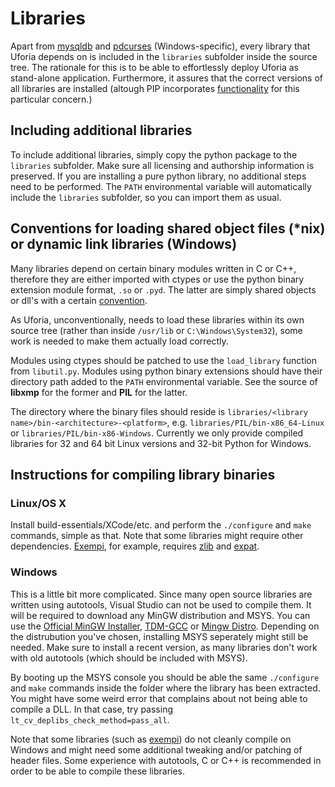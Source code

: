 Libraries======Apart from [mysqldb][] and [pdcurses][] (Windows-specific), every library that Uforia depends on is included in the `libraries` subfolder inside the source tree. The rationale for this is to be able to effortlessly deploy Uforia as stand-alone application. Furthermore, it assures that the correct versions of all libraries are installed (altough PIP incorporates [functionality][pip_requirements] for this particular concern.)Including additional libraries------To include additional libraries, simply copy the python package to the `libraries` subfolder. Make sure all licensing and authorship information is preserved. If you are installing a pure python library, no additional steps need to be performed. The ```PATH``` environmental variable will automatically include the `libraries` subfolder, so you can import them as usual.Conventions for loading shared object files (*nix) or dynamic link libraries (Windows)------Many libraries depend on certain binary modules written in C or C++, therefore they are either imported with ctypes or use the python binary extension module format, `.so` or `.pyd`. The latter are simply shared objects or dll's with a certain [convention][binary_modules].As Uforia, unconventionally, needs to load these libraries within its own source tree (rather than inside `/usr/lib` or `C:\Windows\System32`), some work is needed to make them actually load correctly.Modules using ctypes should be patched to use the `load_library` function from `libutil.py`. Modules using python binary extensions should have their directory path added to the `PATH` environmental variable. See the source of **libxmp** for the former and **PIL** for the latter.The directory where the binary files should reside is `libraries/<library name>/bin-<architecture>-<platform>`, e.g. `libraries/PIL/bin-x86_64-Linux` or `libraries/PIL/bin-x86-Windows`. Currently we only provide compiled libraries for 32 and 64 bit Linux versions and 32-bit Python for Windows.Instructions for compiling library binaries------### Linux/OS XInstall build-essentials/XCode/etc. and perform the `./configure` and `make` commands, simple as that. Note that some libraries might require other dependencies. [Exempi][], for example, requires [zlib][] and [expat][].### WindowsThis is a little bit more complicated. Since many open source libraries are written using autotools, Visual Studio can not be used to compile them. It will be required to download any MinGW distribution and MSYS. You can use the [Official MinGW Installer][official_installer], [TDM-GCC][] or [Mingw Distro][mingw_dist]. Depending on the distrubution you've chosen, installing MSYS seperately might still be needed. Make sure to install a recent version, as many libraries don't work with old autotools (which should be included with MSYS).By booting up the MSYS console you should be able the same `./configure` and `make` commands inside the folder where the library has been extracted. You might have some weird error that complains about not being able to compile a DLL. In that case, try passing `lt_cv_deplibs_check_method=pass_all`.Note that some libraries (such as [exempi][]) do not cleanly compile on Windows and might need some additional tweaking and/or patching of header files. Some experience with autotools, C or C++ is recommended in order to be able to compile these libraries.[mysqldb]: https://pypi.python.org/pypi/MySQL-python/1.2.4[pdcurses]: http://www.lfd.uci.edu/~gohlke/pythonlibs/#curses[pip_requirements]: http://www.pip-installer.org/en/latest/requirements.html[binary_modules]: http://docs.python.org/2/extending/building.html[exempi]: http://www.ohloh.net/p/exempi[zlib]: http://zlib.net/[expat]: http://expat.sourceforge.net/[official_installer]: http://sourceforge.net/projects/mingw/files/Installer/mingw-get-inst/mingw-get-inst-20120426/[tdm-gcc]: http://tdm-gcc.tdragon.net/[mingw_dist]: http://nuwen.net/mingw.html
